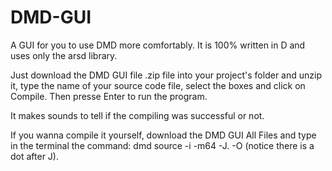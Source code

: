 # DMD-GUI
A GUI for you to use DMD more comfortably. It is 100% written in D and uses only the arsd library.

Just download the DMD GUI file .zip file into your project's folder and unzip it, type the name of your source code file, select the boxes and click on Compile. Then presse Enter to run the program.

It makes sounds to tell if the compiling was successful or not.

If you wanna compile it yourself, download the DMD GUI All Files and type in the terminal the command: dmd source -i -m64 -J. -O (notice there is a dot after J).
